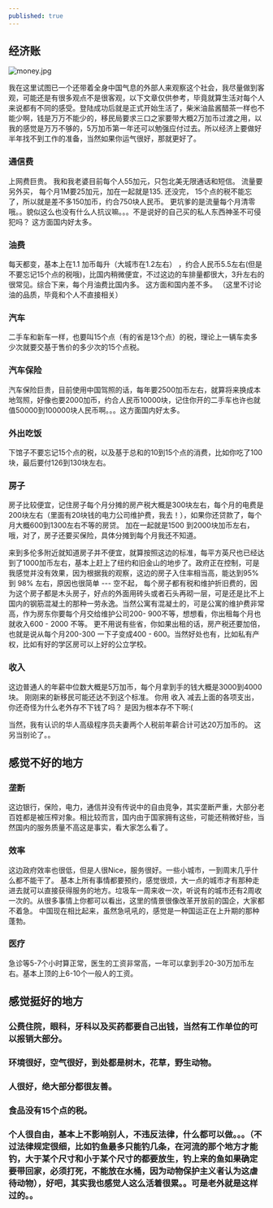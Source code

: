 ```yaml
---
published: true
---
```

## 经济账
![money.jpg]({{site.baseurl}}/images/money.jpg)

我在这里试图已一个还带着全身中国气息的外部人来观察这个社会，我尽量做到客观，可能还是有很多观点不是很客观，以下文章仅供参考，毕竟就算生活对每个人来说都有不同的感受。登陆成功后就是正式开始生活了，柴米油盐酱醋茶一样也不能少啊，钱是万万不能少的，移民局要求三口之家要带大概2万加币过渡之用，以我的感觉是万万不够的，5万加币第一年还可以勉强应付过去。所以经济上要做好半年找不到工作的准备，当然如果你运气很好，那就更好了。

### 通信费

上网费巨贵。 我和我老婆目前每个人55加元，只包北美无限通话和短信。 流量要另外买， 每个月1M要25加元，加在一起就是135. 还没完， 15个点的税不能忘了，所以就是差不多150加币，约合750块人民币。 更坑爹的是流量每个月清零哦。。貌似这么也没有什么人抗议嘛。。。不是说好的自己买的私人东西神圣不可侵犯吗？ 这方面国内好太多。

### 油费

每天都变，基本上在1.1 加币每升（大城市在1.2左右） ，约合人民币5.5左右(但是不要忘记15个点的税哦)，比国内稍微便宜，不过这边的车排量都很大，3升左右的很常见。综合下来，每个月油费比国内多。 这方面和国内差不多。 （这里不讨论油的品质，毕竟和个人不直接相关）

### 汽车

二手车和新车一样，也要叫15个点（有的省是13个点）的税，理论上一辆车卖多少次就要交基于售价的多少次的15个点税。

### 汽车保险

汽车保险巨贵，目前使用中国驾照的话，每年要2500加币左右，就算将来换成本地驾照，好像也要2000加币，约合人民币10000块，记住你开的二手车也许也就值50000到100000块人民币啊。。。这方面国内好太多。

### 外出吃饭

下馆子不要忘记15个点的税，以及基于总和的10到15个点的消费，比如你吃了100块，最后要付126到130块左右。

### 房子

房子比较便宜，记住房子每个月分摊的房产税大概是300块左右，每个月的电费是200块左右（里面有20块钱的电力公司维护费，我去！），如果你还贷款了，每个月大概600到1300左右不等的房贷。 加在一起就是1500 到2000块加币左右，哦，对了，房子还要买保险，具体分摊到每个月我还不知道。 

来到多伦多附近就知道房子并不便宜，就算按照这边的标准，每平方英尺也已经达到了1000加币左右，基本上赶上了纽约和旧金山的地步了。政府正在控制，可是我感觉并没有效果，因为根据我的观察，这边的房子入住率相当高，能达到95% 到 98% 左右，原因也很简单 --- 空不起， 每个房子都有税和维护折旧费的，因为这个房子都是木头房子，好点的外面用砖头或者石头再砌一层，可是还是比不上国内的钢筋混凝土的那种一劳永逸。当然公寓有混凝土的，可是公寓的维护费非常高，作为房东你要每个月交给维护公司200- 900不等，想想看，你出租每个月也就收入600 - 2000 不等。 更不用说有些省，你如果出租的话，房产税还要加倍，也就是说从每个月200-300 一下子变成400 - 600。当然好处也有，比如私有产权，比如有好的学区房可以上好的公立学校。

### 收入

这边普通人的年薪中位数大概是5万加币，每个月拿到手的钱大概是3000到4000块。 刚刚来的新移民可能还达不到这个标准。 你用 收入 减去上面的各项支出， 你还奇怪为什么老外存不下钱了吗？ 是因为根本存不下啊:(

当然，我有认识的华人高级程序员夫妻两个人税前年薪合计可达20万加币的。 这另当别论了。。

## 感觉不好的地方

### 垄断

这边银行，保险，电力，通信并没有传说中的自由竞争，其实垄断严重，大部分老百姓都是被压榨对象。相比较而言，国内由于国家拥有这些，可能还稍微好些，当然国内的服务质量不高这是事实，看大家怎么看了。

### 效率

这边政府效率也很低，但是人很Nice，服务很好。一些小城市，一到周末几乎什么都不能干了。 基本上所有事情都要预约，感觉很烦，大一点的城市才有那种走进去就可以直接获得服务的地方。垃圾车一周来收一次，听说有的城市还有2周收一次的。从很多事情上你都可以看出，这里的情景很像改革开放前的国企，大家都不着急。 中国现在相比起来，虽然急吼吼的，感觉是一种国运正在上升期的那种蓬勃。

### 医疗

急诊等5-7个小时算正常，医生的工资非常高，一年可以拿到手20-30万加币左右。基本上顶的上6-10个一般人的工资。

## 感觉挺好的地方

### 公费住院，眼科，牙科以及买药都要自己出钱，当然有工作单位的可以报销大部分。
### 环境很好，空气很好，到处都是树木，花草，野生动物。
### 人很好，绝大部分都很友善。
### 食品没有15个点的税。 
### 个人很自由，基本上不影响别人，不违反法律，什么都可以做。。。（不过法律规定很细，比如钓鱼最多只能钓几条，在河流的那个地方才能钓，大于某个尺寸和小于某个尺寸的都要放生，钓上来的鱼如果确定要带回家，必须打死，不能放在水桶，因为动物保护主义者认为这虐待动物），好吧，其实我也感觉人这么活着很累。。可是老外就是这样过的。。
